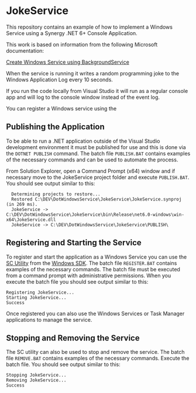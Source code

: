 
# JokeService

This repository contains an example of how to implement a Windows Service using a Synergy .NET 6+ Console Application.

This work is based on information from the following Microsoft documentation:

[Create Windows Service using BackgroundService](https://learn.microsoft.com/en-us/dotnet/core/extensions/windows-service?pivots=dotnet-6-0)

When the service is running it writes a random programming joke to the Windows Application Log every 10 seconds.

If you run the code locally from Visual Studio it will run as a regular console app and
will log to the console window instead of the event log.

You can register a Windows service using the 

## Publishing the Application

To be able to run a .NET application outside of the Visual Studio development environment it must
be published for use and this is done via the `DOTNET PUBLISH` command. The batch file
`PUBLISH.BAT` contains examples of the necessary commands and can be used to automate the process.

From Solution Explorer, open a Command Prompt (x64) window and if necessary move to the
JokeService project folder and execute `PUBLISH.BAT`. You should see output similar to this:
```
  Determining projects to restore...
  Restored C:\DEV\DotWindowsService\JokeService\JokeService.synproj (in 269 ms).
  JokeService -> C:\DEV\DotWindowsService\JokeService\bin\Release\net6.0-windows\win-x64\JokeService.dll
  JokeService -> C:\DEV\DotWindowsService\JokeService\PUBLISH\
```

## Registering and Starting the Service

To register and start the application as a Windows Service you can use the 
[SC Utility](https://learn.microsoft.com/en-us/windows/win32/services/configuring-a-service-using-sc) 
from the [Windows SDK](https://developer.microsoft.com/en-us/windows/downloads/windows-sdk).
The batch file `REGISTER.BAT` contains examples of the necessary commands. The batch file must be
executed from a command prompt with administrative permissions. When you execute the batch
file you should see output similar to this:

```
Registering JokeService...
Starting JokeService...
Success
```
Once registered you can also use the Windows Services or Task Manager applications to
manage the service.

## Stopping and Removing the Service

The SC utility can also be used to stop and remove the service. The batch file
`REMOVE.BAT` contains examples of the necessary commands. Execute the batch file.
You should see output similar to this:

```
Stopping JokeService...
Removing JokeService...
Success
```
